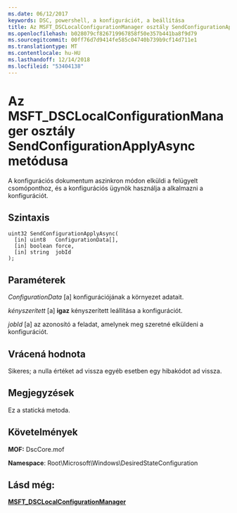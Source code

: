 ```yaml
---
ms.date: 06/12/2017
keywords: DSC, powershell, a konfigurációt, a beállítása
title: Az MSFT_DSCLocalConfigurationManager osztály SendConfigurationApplyAsync metódusa
ms.openlocfilehash: b028079cf826719967858f50e357b441ba8f9d79
ms.sourcegitcommit: 00ff76d7d9414fe585c04740b739b9cf14d711e1
ms.translationtype: MT
ms.contentlocale: hu-HU
ms.lasthandoff: 12/14/2018
ms.locfileid: "53404138"
---
```

# <a name="sendconfigurationapplyasync-method-of-the-msftdsclocalconfigurationmanager-class"></a>Az MSFT_DSCLocalConfigurationManager osztály SendConfigurationApplyAsync metódusa

A konfigurációs dokumentum aszinkron módon elküldi a felügyelt csomóponthoz, és a konfigurációs ügynök használja a alkalmazni a konfigurációt.

## <a name="syntax"></a>Szintaxis

```mof
uint32 SendConfigurationApplyAsync(
  [in] uint8   ConfigurationData[],
  [in] boolean force,
  [in] string  jobId
);
```

## <a name="parameters"></a>Paraméterek

*ConfigurationData* \[a\] konfigurációjának a környezet adatait.

*kényszerített* \[a\] **igaz** kényszerített leállítása a konfigurációt.

*jobId* \[a\] az azonosító a feladat, amelynek meg szeretné elküldeni a konfigurációt.

## <a name="return-value"></a>Vrácená hodnota

Sikeres; a nulla értéket ad vissza egyéb esetben egy hibakódot ad vissza.

## <a name="remarks"></a>Megjegyzések

Ez a statická metoda.

## <a name="requirements"></a>Követelmények

**MOF:** DscCore.mof

**Namespace**: Root\Microsoft\Windows\DesiredStateConfiguration

## <a name="see-also"></a>Lásd még:

[**MSFT_DSCLocalConfigurationManager**](msft-dsclocalconfigurationmanager.md)